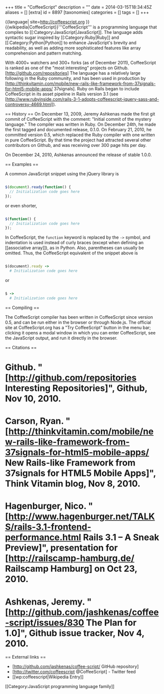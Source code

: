 +++
title = "CoffeeScript"
description = ""
date = 2014-03-15T18:34:45Z
aliases = []
[extra]
id = 8897
[taxonomies]
categories = []
tags = []
+++

{{language|
site=http://coffeescript.org
}}
{{wikipedia|CoffeeScript}}'''CoffeeScript''' is a programming language that compiles to [[:Category:JavaScript|JavaScript]]. The language adds syntactic sugar inspired by [[:Category:Ruby|Ruby]] and [[:Category:Python|Python]] to enhance JavaScript's brevity and readability, as well as adding more sophisticated features like array comprehension and pattern matching.

With 4000+ watchers and 300+ forks (as of December 2011), CoffeeScript is ranked as one of the "most interesting" projects on Github. [http://github.com/repositories] The language has a relatively large following in the Ruby community, and has been used in production by [http://thinkvitamin.com/mobile/new-rails-like-framework-from-37signals-for-html5-mobile-apps/ 37signals].  Ruby on Rails began to include CoffeeScript  in its asset pipeline in Rails version 3.1 (see [http://www.rubyinside.com/rails-3-1-adopts-coffeescript-jquery-sass-and-controversy-4669.html]).

== History ==
On December 13, 2009, Jeremy Ashkenas made the first git commit of CoffeeScript with the comment: "Initial commit of the mystery language." The compiler was written in Ruby. On December 24th, he made the first tagged and documented release, 0.1.0. On February 21, 2010, he committed version 0.5, which replaced the Ruby compiler with one written in pure CoffeeScript. By that time the project had attracted several other contributors on Github, and was receiving over 300 page hits per day.

On December 24, 2010, Ashkenas announced the release of stable 1.0.0.

== Examples ==

A common JavaScript snippet using the jQuery library is


```javascript

$(document).ready(function() {
  // Initialization code goes here
});

```

or even shorter,

```javascript

$(function() {
  // Initialization code goes here
});

```


In CoffeeScript, the <code>function</code> keyword is replaced by the <code>-></code> symbol, and indentation is used instead of curly braces (except when defining an [[associative array]]), as in Python.  Also, parentheses can usually be omitted. Thus, the CoffeeScript equivalent of the snippet above is

<!-- Ruby is probably the most similar language that GeSHi supports -->

```ruby

$(document).ready ->
  # Initialization code goes here

```

or

```ruby

$ ->
  # Initialization code goes here

```


== Compiling ==

The CoffeeScript compiler has been written in CoffeeScript since version 0.5, and can be run either in the browser or through Node.js. The official site at CoffeeScript.org has a "Try CoffeeScript" button in the menu bar; clicking it opens a modal window in which you can enter CoffeeScript, see the JavaScript output, and run it directly in the browser.

== Citations ==

# Github. "[http://github.com/repositories Interesting Repositories]", Github, Nov 10, 2010.
# Carson, Ryan. "[http://thinkvitamin.com/mobile/new-rails-like-framework-from-37signals-for-html5-mobile-apps/ New Rails-like Framework from 37signals for HTML5 Mobile Apps]", Think Vitamin blog, Nov 8, 2010.
# Hagenburger, Nico. "[http://www.hagenburger.net/TALKS/rails-3.1-frontend-performance.html Rails 3.1 – A Sneak Preview]", presentation for [http://railscamp-hamburg.de/ Railscamp Hamburg] on Oct 23, 2010.
# Ashkenas, Jeremy. "[http://github.com/jashkenas/coffee-script/issues/830 The Plan for 1.0]", Github issue tracker, Nov 4, 2010.

== External links ==
* [http://github.com/jashkenas/coffee-script/ GitHub repository]
* [http://twitter.com/coffeescript @CoffeeScript] - Twitter feed
* [[wp:coffeescript|Wikipedia Entry]]

[[Category:JavaScript programming language family]]

